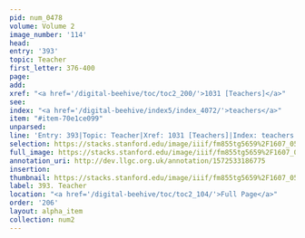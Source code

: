 ```yaml
---
pid: num_0478
volume: Volume 2
image_number: '114'
head: 
entry: '393'
topic: Teacher
first_letter: 376-400
page: 
add: 
xref: "<a href='/digital-beehive/toc/toc2_200/'>1031 [Teachers]</a>"
see: 
index: "<a href='/digital-beehive/index5/index_4072/'>teachers</a>"
item: "#item-70e1ce099"
unparsed: 
line: 'Entry: 393|Topic: Teacher|Xref: 1031 [Teachers]|Index: teachers|#item-70e1ce099'
selection: https://stacks.stanford.edu/image/iiif/fm855tg5659%2F1607_0581/941,4373,2868,665/full/0/default.jpg
full_image: https://stacks.stanford.edu/image/iiif/fm855tg5659%2F1607_0581/full/full/0/default.jpg
annotation_uri: http://dev.llgc.org.uk/annotation/1572533186775
insertion: 
thumbnail: https://stacks.stanford.edu/image/iiif/fm855tg5659%2F1607_0581/941,4373,600,180/250,/0/default.jpg
label: 393. Teacher
location: "<a href='/digital-beehive/toc/toc2_104/'>Full Page</a>"
order: '206'
layout: alpha_item
collection: num2
---
```

